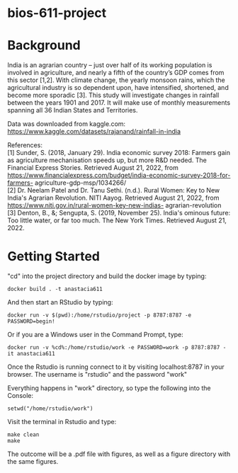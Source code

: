 # bios-611-project

# Background
India is an agrarian country – just over half of its working population is involved in agriculture, and 
nearly a fifth of the country’s GDP comes from this sector [1,2]. With climate change, the yearly 
monsoon rains, which the agricultural industry is so dependent upon, have intensified, shortened, and 
become more sporadic [3]. This study will investigate changes in rainfall between the years 1901 and 2017. It will make use of monthly measurements spanning all 36 Indian States and Territories.

Data was downloaded from kaggle.com:<br />
  https://www.kaggle.com/datasets/rajanand/rainfall-in-india<br />

References: <br />
[1] Sunder, S. (2018, January 29). India economic survey 2018: Farmers gain as agriculture 
mechanisation speeds up, but more R&D needed. The Financial Express Stories. Retrieved August 21, 
2022, from https://www.financialexpress.com/budget/india-economic-survey-2018-for-farmers-
agriculture-gdp-msp/1034266/ <br />
[2] Dr. Neelam Patel and Dr. Tanu Sethi. (n.d.). Rural Women: Key to New India's Agrarian Revolution. 
NITI Aayog. Retrieved August 21, 2022, from https://www.niti.gov.in/rural-women-key-new-indias-
agrarian-revolution <br />
[3] Denton, B., &; Sengupta, S. (2019, November 25). India's ominous future: Too little water, or far too 
much. The New York Times. Retrieved August 21, 2022. <br />

# Getting Started

"cd" into the project directory and build the docker image by typing:
```
docker build . -t anastacia611
```

And then start an RStudio by typing:
```
docker run -v $(pwd):/home/rstudio/project -p 8787:8787 -e PASSWORD=begin!
```
Or if you are a Windows user in the Command Prompt, type:
```
docker run -v %cd%:/home/rstudio/work -e PASSWORD=work -p 8787:8787 -it anastacia611
```
Once the Rstudio is running connect to it by visiting
localhost:8787 in your browser. The username is "rstudio" and the password "work"

Everything happens in "work" directory, so type the following into the Console:
```
setwd("/home/rstudio/work")
```

Visit the terminal in Rstudio and type:
```
make clean
make
```

The outcome will be a .pdf file with figures, as well as a figure directory with the same figures.
